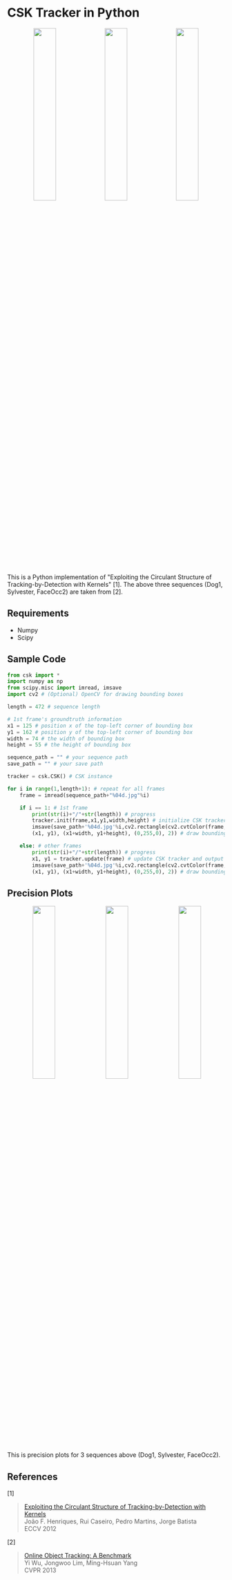 # CSK Tracker in Python

<p align="center">
    <img src="https://github.com/hsjeong5/CSK/blob/master/img/dog1_1.jpg" width="32%">
    <img src="https://github.com/hsjeong5/CSK/blob/master/img/sylvester_1.jpg" width="32%">
    <img src="https://github.com/hsjeong5/CSK/blob/master/img/faceocc2_1.jpg" width="32%">
</p>

This is a Python implementation of "Exploiting the Circulant Structure of Tracking-by-Detection with Kernels" [1]. The above three sequences (Dog1, Sylvester, FaceOcc2) are taken from [2].

## Requirements

- Numpy
- Scipy

## Sample Code

```python
from csk import *
import numpy as np
from scipy.misc import imread, imsave
import cv2 # (Optional) OpenCV for drawing bounding boxes

length = 472 # sequence length

# 1st frame's groundtruth information
x1 = 125 # position x of the top-left corner of bounding box
y1 = 162 # position y of the top-left corner of bounding box
width = 74 # the width of bounding box
height = 55 # the height of bounding box

sequence_path = "" # your sequence path
save_path = "" # your save path

tracker = csk.CSK() # CSK instance

for i in range(1,length+1): # repeat for all frames
    frame = imread(sequence_path+"%04d.jpg"%i)

    if i == 1: # 1st frame
        print(str(i)+"/"+str(length)) # progress
        tracker.init(frame,x1,y1,width,height) # initialize CSK tracker with GT bounding box
        imsave(save_path+'%04d.jpg'%i,cv2.rectangle(cv2.cvtColor(frame, cv2.COLOR_GRAY2BGR), \
        (x1, y1), (x1+width, y1+height), (0,255,0), 2)) # draw bounding box and save the frame

    else: # other frames
        print(str(i)+"/"+str(length)) # progress
        x1, y1 = tracker.update(frame) # update CSK tracker and output estimated position
        imsave(save_path+'%04d.jpg'%i,cv2.rectangle(cv2.cvtColor(frame, cv2.COLOR_GRAY2BGR), \
        (x1, y1), (x1+width, y1+height), (0,255,0), 2)) # draw bounding box and save the frame
```

## Precision Plots

<p align="center">
  <img src="https://github.com/hsjeong5/CSK/blob/master/img/dog1_precision.png" width="32%">
  <img src="https://github.com/hsjeong5/CSK/blob/master/img/sylvester_precision.png" width="32%">
  <img src="https://github.com/hsjeong5/CSK/blob/master/img/faceocc2_precision.png" width="32%">
</p>

This is precision plots for 3 sequences above (Dog1, Sylvester, FaceOcc2).


## References
[1]
>[Exploiting the Circulant Structure of Tracking-by-Detection with Kernels](https://link.springer.com/chapter/10.1007/978-3-642-33765-9_50)<br>
> João F. Henriques, Rui Caseiro, Pedro Martins, Jorge Batista<br>
> ECCV 2012

[2]
>[Online Object Tracking: A Benchmark](http://cvlab.hanyang.ac.kr/tracker_benchmark/index.html)<br>
> Yi Wu, Jongwoo Lim, Ming-Hsuan Yang<br>
> CVPR 2013
